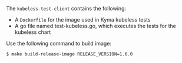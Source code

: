The `kubeless-test-client` contains the following:
* A `Dockerfile` for the image used in Kyma kubeless tests
* A go file named test-kubeless.go, which executes the tests for the kubeless chart

Use the following command to build image:

```bash
$ make build-release-image RELEASE_VERSION=1.6.0
```
